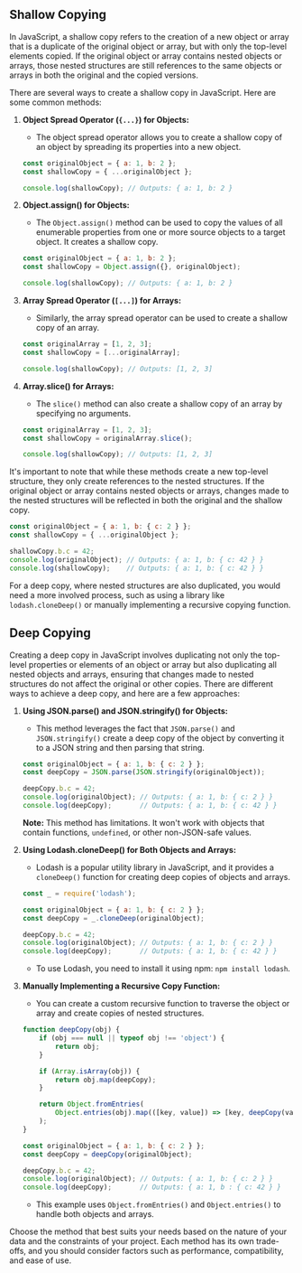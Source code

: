 ## Shallow Copying
In JavaScript, a shallow copy refers to the creation of a new object or array that is a duplicate of the original object or array, but with only the top-level elements copied. If the original object or array contains nested objects or arrays, those nested structures are still references to the same objects or arrays in both the original and the copied versions.

There are several ways to create a shallow copy in JavaScript. Here are some common methods:

1. **Object Spread Operator (`{...}`) for Objects:**
   - The object spread operator allows you to create a shallow copy of an object by spreading its properties into a new object.

   ```javascript
   const originalObject = { a: 1, b: 2 };
   const shallowCopy = { ...originalObject };

   console.log(shallowCopy); // Outputs: { a: 1, b: 2 }
   ```

2. **Object.assign() for Objects:**
   - The `Object.assign()` method can be used to copy the values of all enumerable properties from one or more source objects to a target object. It creates a shallow copy.

   ```javascript
   const originalObject = { a: 1, b: 2 };
   const shallowCopy = Object.assign({}, originalObject);

   console.log(shallowCopy); // Outputs: { a: 1, b: 2 }
   ```

3. **Array Spread Operator (`[...]`) for Arrays:**
   - Similarly, the array spread operator can be used to create a shallow copy of an array.

   ```javascript
   const originalArray = [1, 2, 3];
   const shallowCopy = [...originalArray];

   console.log(shallowCopy); // Outputs: [1, 2, 3]
   ```

4. **Array.slice() for Arrays:**
   - The `slice()` method can also create a shallow copy of an array by specifying no arguments.

   ```javascript
   const originalArray = [1, 2, 3];
   const shallowCopy = originalArray.slice();

   console.log(shallowCopy); // Outputs: [1, 2, 3]
   ```

It's important to note that while these methods create a new top-level structure, they only create references to the nested structures. If the original object or array contains nested objects or arrays, changes made to the nested structures will be reflected in both the original and the shallow copy.

```javascript
const originalObject = { a: 1, b: { c: 2 } };
const shallowCopy = { ...originalObject };

shallowCopy.b.c = 42;
console.log(originalObject); // Outputs: { a: 1, b: { c: 42 } }
console.log(shallowCopy);    // Outputs: { a: 1, b: { c: 42 } }
```

For a deep copy, where nested structures are also duplicated, you would need a more involved process, such as using a library like `lodash.cloneDeep()` or manually implementing a recursive copying function.

## Deep Copying
Creating a deep copy in JavaScript involves duplicating not only the top-level properties or elements of an object or array but also duplicating all nested objects and arrays, ensuring that changes made to nested structures do not affect the original or other copies. There are different ways to achieve a deep copy, and here are a few approaches:

1. **Using JSON.parse() and JSON.stringify() for Objects:**
   - This method leverages the fact that `JSON.parse()` and `JSON.stringify()` create a deep copy of the object by converting it to a JSON string and then parsing that string.

   ```javascript
   const originalObject = { a: 1, b: { c: 2 } };
   const deepCopy = JSON.parse(JSON.stringify(originalObject));

   deepCopy.b.c = 42;
   console.log(originalObject); // Outputs: { a: 1, b: { c: 2 } }
   console.log(deepCopy);       // Outputs: { a: 1, b: { c: 42 } }
   ```

   **Note:** This method has limitations. It won't work with objects that contain functions, `undefined`, or other non-JSON-safe values.

2. **Using Lodash.cloneDeep() for Both Objects and Arrays:**
   - Lodash is a popular utility library in JavaScript, and it provides a `cloneDeep()` function for creating deep copies of objects and arrays.

   ```javascript
   const _ = require('lodash');

   const originalObject = { a: 1, b: { c: 2 } };
   const deepCopy = _.cloneDeep(originalObject);

   deepCopy.b.c = 42;
   console.log(originalObject); // Outputs: { a: 1, b: { c: 2 } }
   console.log(deepCopy);       // Outputs: { a: 1, b: { c: 42 } }
   ```

   - To use Lodash, you need to install it using npm: `npm install lodash`.

3. **Manually Implementing a Recursive Copy Function:**
   - You can create a custom recursive function to traverse the object or array and create copies of nested structures.

   ```javascript
   function deepCopy(obj) {
       if (obj === null || typeof obj !== 'object') {
           return obj;
       }

       if (Array.isArray(obj)) {
           return obj.map(deepCopy);
       }

       return Object.fromEntries(
           Object.entries(obj).map(([key, value]) => [key, deepCopy(value)])
       );
   }

   const originalObject = { a: 1, b: { c: 2 } };
   const deepCopy = deepCopy(originalObject);

   deepCopy.b.c = 42;
   console.log(originalObject); // Outputs: { a: 1, b: { c: 2 } }
   console.log(deepCopy);       // Outputs: { a: 1, b : { c: 42 } }
   ```

   - This example uses `Object.fromEntries()` and `Object.entries()` to handle both objects and arrays.

Choose the method that best suits your needs based on the nature of your data and the constraints of your project. Each method has its own trade-offs, and you should consider factors such as performance, compatibility, and ease of use.

